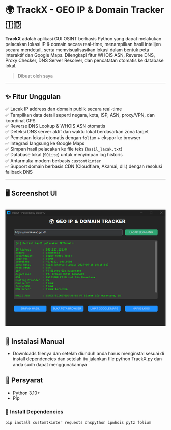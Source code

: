 # 🌍 TrackX - GEO IP & Domain Tracker 🇮🇩

**TrackX** adalah aplikasi GUI OSINT berbasis Python yang dapat melakukan pelacakan lokasi IP & domain secara real-time, menampilkan hasil intelijen secara mendetail, serta memvisualisasikan lokasi dalam bentuk peta interaktif dan Google Maps. Dilengkapi fitur WHOIS ASN, Reverse DNS, Proxy Checker, DNS Server Resolver, dan pencatatan otomatis ke database lokal.

>  Dibuat oleh saya

---

## ✨ Fitur Unggulan

✅ Lacak IP address dan domain publik secara real-time  
✅ Tampilkan data detail seperti negara, kota, ISP, ASN, proxy/VPN, dan koordinat GPS  
✅ Reverse DNS Lookup & WHOIS ASN otomatis  
✅ Deteksi DNS server aktif dan waktu lokal berdasarkan zona target  
✅ Pemetaan lokasi otomatis dengan `folium` + ekspor ke browser  
✅ Integrasi langsung ke Google Maps  
✅ Simpan hasil pelacakan ke file teks (`hasil_lacak.txt`)  
✅ Database lokal (`SQLite`) untuk menyimpan log historis  
✅ Antarmuka modern berbasis `customtkinter`  
✅ Support domain berbasis CDN (Cloudflare, Akamai, dll.) dengan resolusi fallback DNS

---

## 🖥️ Screenshot UI

![TrackX UI Preview](TrackX/TrackX.png)  
---

## 🚀 Instalasi Manual
- Downloads filenya dan setelah diunduh anda harus menginstal sesuai di install dependencies 
dan setelah itu jalankan file python TrackX.py dan anda sudh dapat menggunakannya 


## 🔗 Persyarat

- Python 3.10+
- Pip

### 🔧 Install Dependencies

```bash
pip install customtkinter requests dnspython ipwhois pytz folium

